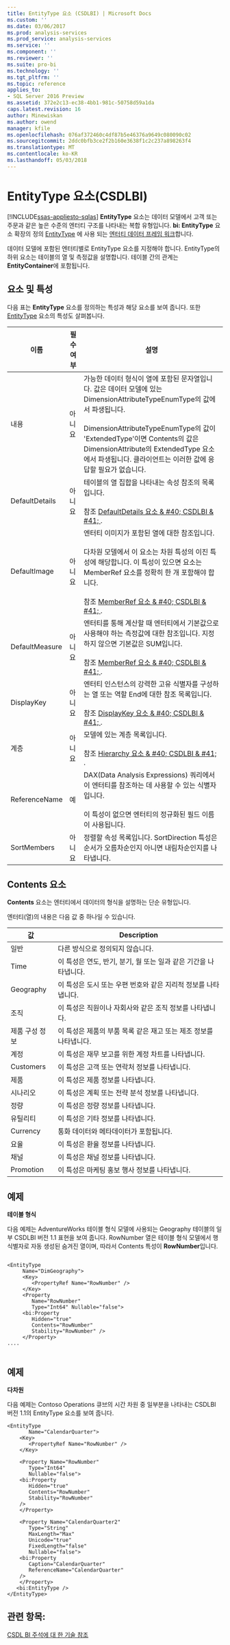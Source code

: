 ```yaml
---
title: EntityType 요소 (CSDLBI) | Microsoft Docs
ms.custom: ''
ms.date: 03/06/2017
ms.prod: analysis-services
ms.prod_service: analysis-services
ms.service: ''
ms.component: ''
ms.reviewer: ''
ms.suite: pro-bi
ms.technology: ''
ms.tgt_pltfrm: ''
ms.topic: reference
applies_to:
- SQL Server 2016 Preview
ms.assetid: 372e2c13-ec38-4bb1-981c-50758d59a1da
caps.latest.revision: 16
author: Minewiskan
ms.author: owend
manager: kfile
ms.openlocfilehash: 076af372460c4df87b5e46376a9649c080090c02
ms.sourcegitcommit: 2ddc0bfb3ce2f2b160e3638f1c2c237a898263f4
ms.translationtype: MT
ms.contentlocale: ko-KR
ms.lasthandoff: 05/03/2018
---
```

# <a name="entitytype-element-csdlbi"></a>EntityType 요소(CSDLBI)
[!INCLUDE[ssas-appliesto-sqlas](../../../includes/ssas-appliesto-sqlas.md)]
  **EntityType** 요소는 데이터 모델에서 고객 또는 주문과 같은 높은 수준의 엔터티 구조를 나타내는 복합 유형입니다. **bi: EntityType** 요소 확장의 정의 [EntityType](http://msdn.microsoft.com/library/bb399206.aspx) 에 사용 되는 [엔터티 데이터 프레임 워크](http://msdn.microsoft.com/library/bb399567.aspx)합니다.  
  
 데이터 모델에 포함된 엔터티별로 EntityType 요소를 지정해야 합니다. EntityType의 하위 요소는 테이블의 열 및 측정값을 설명합니다. 테이블 간의 관계는 **EntityContainer**에 포함됩니다.  
  
## <a name="elements-and-attributes"></a>요소 및 특성  
 다음 표는 **EntityType** 요소를 정의하는 특성과 해당 요소를 보여 줍니다. 또한 [EntityType](http://msdn.microsoft.com/library/bb399206.aspx) 요소의 특성도 살펴봅니다.  
  
|이름|필수 여부|설명|  
|----------|-----------------|-----------------|  
|내용|아니요|가능한 데이터 형식이 열에 포함된 문자열입니다. 값은 데이터 모델에 있는 DimensionAttributeTypeEnumType의 값에서 파생됩니다.<br /><br /> DimensionAttributeTypeEnumType의 값이 'ExtendedType'이면 Contents의 값은 DimensionAttribute의 ExtendedType 요소에서 파생됩니다. 클라이언트는 이러한 값에 응답할 필요가 없습니다.|  
|DefaultDetails|아니요|테이블의 열 집합을 나타내는 속성 참조의 목록입니다.<br /><br /> 참조 [DefaultDetails 요소 & #40; CSDLBI & #41; ](../../../analysis-services/tabular-model-programming-compatibility-levels-1050-1103/conceptual-schema-definition-language-csdl/defaultdetails-element-csdlbi.md).|  
|DefaultImage|아니요|엔터티 이미지가 포함된 열에 대한 참조입니다.<br /><br /> 다차원 모델에서 이 요소는 차원 특성의 이진 특성에 해당합니다. 이 특성이 있으면 요소는 MemberRef 요소를 정확히 한 개 포함해야 합니다.<br /><br /> 참조 [MemberRef 요소 & #40; CSDLBI & #41; ](../../../analysis-services/tabular-model-programming-compatibility-levels-1050-1103/conceptual-schema-definition-language-csdl/memberref-element-csdlbi.md).|  
|DefaultMeasure|아니요|엔터티를 통해 계산할 때 엔터티에서 기본값으로 사용해야 하는 측정값에 대한 참조입니다. 지정하지 않으면 기본값은 SUM입니다.<br /><br /> 참조 [MemberRef 요소 & #40; CSDLBI & #41; ](../../../analysis-services/tabular-model-programming-compatibility-levels-1050-1103/conceptual-schema-definition-language-csdl/memberref-element-csdlbi.md).|  
|DisplayKey|아니요|엔터티 인스턴스의 강력한 고유 식별자를 구성하는 열 또는 역할 End에 대한 참조 목록입니다.<br /><br /> 참조 [DisplayKey 요소 & #40; CSDLBI & #41; ](../../../analysis-services/tabular-model-programming-compatibility-levels-1050-1103/conceptual-schema-definition-language-csdl/displaykey-element-csdlbi.md).|  
|계층|아니요|모델에 있는 계층 목록입니다.<br /><br /> 참조 [Hierarchy 요소 & #40; CSDLBI & #41; ](../../../analysis-services/tabular-model-programming-compatibility-levels-1050-1103/conceptual-schema-definition-language-csdl/hierarchy-element-csdlbi.md).|  
|ReferenceName|예|DAX(Data Analysis Expressions) 쿼리에서 이 엔터티를 참조하는 데 사용할 수 있는 식별자입니다.<br /><br /> 이 특성이 없으면 엔터티의 정규화된 필드 이름이 사용됩니다.|  
|SortMembers|아니요|정렬할 속성 목록입니다. SortDirection 특성은 순서가 오름차순인지 아니면 내림차순인지를 나타냅니다.|  
  
## <a name="contents-element"></a>Contents 요소  
 **Contents** 요소는 엔터티에서 데이터의 형식을 설명하는 단순 유형입니다.  
  
 엔터티(열)의 내용은 다음 값 중 하나일 수 있습니다.  
  
|값|Description|  
|-----------|-----------------|  
|일반|다른 방식으로 정의되지 않습니다.|  
|Time|이 특성은 연도, 반기, 분기, 월 또는 일과 같은 기간을 나타냅니다.|  
|Geography|이 특성은 도시 또는 우편 번호와 같은 지리적 정보를 나타냅니다.|  
|조직|이 특성은 직원이나 자회사와 같은 조직 정보를 나타냅니다.|  
|제품 구성 정보|이 특성은 제품의 부품 목록 같은 재고 또는 제조 정보를 나타냅니다.|  
|계정|이 특성은 재무 보고를 위한 계정 차트를 나타냅니다.|  
|Customers|이 특성은 고객 또는 연락처 정보를 나타냅니다.|  
|제품|이 특성은 제품 정보를 나타냅니다.|  
|시나리오|이 특성은 계획 또는 전략 분석 정보를 나타냅니다.|  
|정량|이 특성은 정량 정보를 나타냅니다.|  
|유틸리티|이 특성은 기타 정보를 나타냅니다.|  
|Currency|통화 데이터와 메타데이터가 포함됩니다.|  
|요율|이 특성은 환율 정보를 나타냅니다.|  
|채널|이 특성은 채널 정보를 나타냅니다.|  
|Promotion|이 특성은 마케팅 홍보 행사 정보를 나타냅니다.|  
  
## <a name="example"></a>예제  
 **테이블 형식**  
  
 다음 예제는 AdventureWorks 테이블 형식 모델에 사용되는 Geography 테이블의 일부 CSDLBI 버전 1.1 표현을 보여 줍니다. RowNumber 열은 테이블 형식 모델에서 행 식별자로 자동 생성된 숨겨진 열이며, 따라서 Contents 특성이 **RowNumber**입니다.  
  
```  
  
<EntityType   
     Name="DimGeography">  
     <Key>  
        <PropertyRef Name="RowNumber" />  
     </Key>  
     <Property   
        Name="RowNumber"   
        Type="Int64" Nullable="false">  
     <bi:Property   
        Hidden="true"   
        Contents="RowNumber"   
        Stability="RowNumber" />  
     </Property>  
....  
  
```  
  
## <a name="example"></a>예제  
 **다차원**  
  
 다음 예제는 Contoso Operations 큐브의 시간 차원 중 일부분을 나타내는 CSDLBI 버전 1.1의 EntityType 요소를 보여 줍니다.  
  
```  
<EntityType   
       Name="CalendarQuarter">  
    <Key>  
       <PropertyRef Name="RowNumber" />  
    </Key>  
  
    <Property Name="RowNumber"   
       Type="Int64"   
       Nullable="false">  
    <bi:Property   
       Hidden="true"   
       Contents="RowNumber"   
       Stability="RowNumber"   
    />  
    </Property>  
  
    <Property Name="CalendarQuarter2"   
       Type="String"   
       MaxLength="Max"   
       Unicode="true"   
       FixedLength="false"   
       Nullable="false">  
    <bi:Property   
       Caption="CalendarQuarter"   
       ReferenceName="CalendarQuarter"   
    />  
    </Property>  
   <bi:EntityType />  
</EntityType>  
```  
  
## <a name="see-also"></a>관련 항목:  
 [CSDL BI 주석에 대 한 기술 참조](../../../analysis-services/tabular-model-programming-compatibility-levels-1050-1103/conceptual-schema-definition-language-csdl/technical-reference-for-bi-annotations-to-csdl.md)  
  
  
